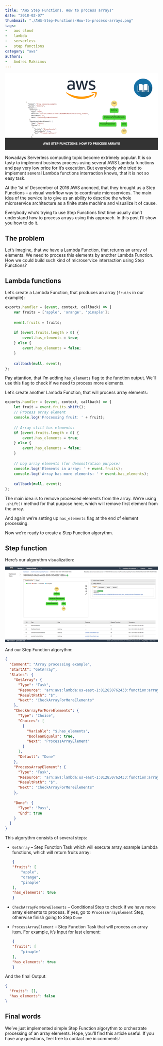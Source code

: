 ```yaml
---
title: "AWS Step Functions. How to process arrays"
date: "2018-02-07"
thumbnail: "./AWS-Step-Functions-How-to-process-arrays.png"
tags:
-   aws cloud
-   lambda
-   serverless
-   step functions
category: "aws"
authors:
-   Andrei Maksimov
---
```


![AWS Step Functions. How to process arrays](AWS-Step-Functions-How-to-process-arrays.png)

Nowadays Serverless computing topic become extrimely popular. It is so tasty to implement business process using several AWS Lambda functions and pay very low price for it’s execution. But everybody who tried to implement several Lambda functions interraction knows, that it is not so easy task.

At the 1st of Descember of 2016 AWS anonced, that they brought us a Step Functions  – a visual workflow way to coordinate microservices. The main idea of the service is to give us an ability to describe the whole microservice architecture as a finite state machine and visualize it of cause.

Everybody who’s trying to use Step Functions first time usually don’t understand how to process arrays using this approach. In this post I’ll show you how to do it.

## The problem

Let’s imagine, that we have a Lambda Function, that returns an array of elements. We need to process this elements by another Lambda Function. How we could build such kind of microservice interraction using Step Functions?

## Lambda functions

Let’s create a Lambda Function, that produces an array (`fruits` in our example):

```js
exports.handler = (event, context, callback) => {
    var fruits = ['apple', 'orange', 'pinaple'];

    event.fruits = fruits;

    if (event.fruits.length > 0) {
        event.has_elements = true;
    } else {
        event.has_elements = false;
    }

    callback(null, event);
};
```

Pay attantion, that I’m adding `has_elements` flag to the function output. We’ll use this flag to check if we need to process more elements.

Let’s create another Lambda Function, that will process array elements:

```js
exports.handler = (event, context, callback) => {
    let fruit = event.fruits.shift();
    // Process array element
    console.log('Processing fruit: ' + fruit);

    // Array still has elements:
    if (event.fruits.length > 0) {
        event.has_elements = true;
    } else {
        event.has_elements = false;
    }

    // Log array elements (for demonstration purpose)
    console.log('Elements in array: ' + event.fruits);
    console.log('Array has more elements: ' + event.has_elements);

    callback(null, event);
};
```

The main idea is to remove processed elements from the array. We’re using `.shift()` method for that purpose here, which will remove first element from the array.

And again we’re setting up `has_elements` flag at the end of element processing.

Now we’re ready to create a Step Function algorythm.

## Step function

Here’s our algorythm visualization:

![AWS Step Functions. How to process arrays. Example](AWS-Step-Functions-How-to-process-arrays-Example.png)

And our Step Function algorythm:

```json
{
  "Comment": "Array processing example",
  "StartAt": "GetArray",
  "States": {
    "GetArray": {
      "Type": "Task",
      "Resource": "arn:aws:lambda:us-east-1:012850762433:function:array_example",
      "ResultPath": "$",
      "Next": "CheckArrayForMoreElements"
    },
    "CheckArrayForMoreElements": {
      "Type": "Choice",
      "Choices": [
        {
          "Variable": "$.has_elements",
          "BooleanEquals": true,
          "Next": "ProcessArrayElement"
        }
      ],
      "Default": "Done"
    },
    "ProcessArrayElement": {
      "Type": "Task",
      "Resource": "arn:aws:lambda:us-east-1:012850762433:function:array_item_process_example",
      "ResultPath": "$",
      "Next": "CheckArrayForMoreElements"
    },

    "Done": {
      "Type": "Pass",
      "End": true
    }
  }
}
```

This algorythm consists of several steps:

*   `GetArray` – Step Function Task which will execute array_example Lambda functions, which will return fruits array:

    ```json
    {
    "fruits": [
        "apple",
        "orange",
        "pinaple"
    ],
    "has_elements": true
    }
    ```

*   `CheckArrayForMoreElements` – Conditional Step to check if we have more array elements to process. If yes, go to `ProcessArrayElement` Step, otherwise finish going to Step `Done`
*   `ProcessArrayElement` – Step Function Task that will process an array item. For example, it’s Input for last element:

    ```json
    {
    "fruits": [
        "pinaple"
    ],
    "has_elements": true
    }
    ```

And the final Output:

```json
{
  "fruits": [],
  "has_elements": false
}
```

## Final words

We’ve just implemented simple Step Function algorythm to orchestrate processing of an array elements. Hope, you’ll find this article useful. If you have any questions, feel free to contact me in comments!
